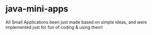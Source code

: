 java-mini-apps
==============

All Small Applications been just made based on simple Ideas, and were implemented just for fun of coding &amp; using them!
